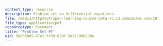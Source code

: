```yaml
---
content_type: resource
description: Problem set on differential equations.
file: /media/https%3A/open-learning-course-data-rc.s3.amazonaws.com/18-034-honors-differential-equations-spring-2009/5b83598507e25709029f5d91190b2d9e_MIT18_034s09_pset07.pdf
file_type: application/pdf
resourcetype: Document
title: 'Problem Set #7'
uid: 5b835985-07e2-5709-029f-5d91190b2d9e
---
```

